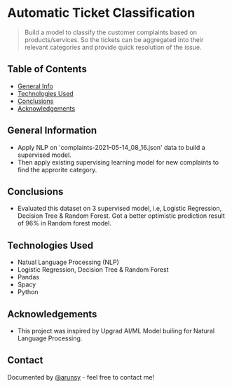 # Automatic Ticket Classification
> Build a model to classify the customer complaints based on products/services. So the tickets can be aggregated into their relevant categories and provide quick resolution of the issue.


## Table of Contents
* [General Info](#general-information)
* [Technologies Used](#technologies-used)
* [Conclusions](#conclusions)
* [Acknowledgements](#acknowledgements)

<!-- You can include any other section that is pertinent to your problem -->

## General Information
- Apply NLP on 'complaints-2021-05-14_08_16.json' data to build a supervised model.
- Then apply existing supervising learning model for new complaints to find the approrite category.

<!-- You don't have to answer all the questions - just the ones relevant to your project. -->

## Conclusions
- Evaluated this dataset on 3 supervised model, i.e, Logistic Regression, Decision Tree & Random Forest. Got a better optimistic prediction result of 96% in Random forest model.

<!-- You don't have to answer all the questions - just the ones relevant to your project. -->

## Technologies Used
- Natual Language Processing (NLP)
- Logistic Regression, Decision Tree & Random Forest
- Pandas
- Spacy
- Python


## Acknowledgements
- This project was inspired by Upgrad AI/ML Model builing for Natural Language Processing.


## Contact
Documented by [@arunsy](https://github.com/arunsy) - feel free to contact me!


<!-- Optional -->
<!-- ## License -->
<!-- This project is open source and available under the [... License](). -->

<!-- You don't have to include all sections - just the one's relevant to your project -->
